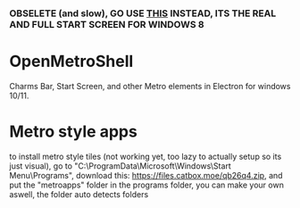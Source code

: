 ### OBSELETE (and slow), GO USE  [THIS](https://github.com/valinet/ExplorerPatcher/wiki/ExplorerPatcher%27s-taskbar-implementation) INSTEAD, ITS THE REAL AND FULL START SCREEN FOR WINDOWS 8
# OpenMetroShell
 Charms Bar, Start Screen, and other Metro elements in Electron for windows 10/11.

# Metro style apps
to install metro style tiles (not working yet, too lazy to actually setup so its just visual), go to "C:\ProgramData\Microsoft\Windows\Start Menu\Programs", download this: https://files.catbox.moe/qb26q4.zip, and put the "metroapps" folder in the programs folder, you can make your own aswell, the folder auto detects folders
